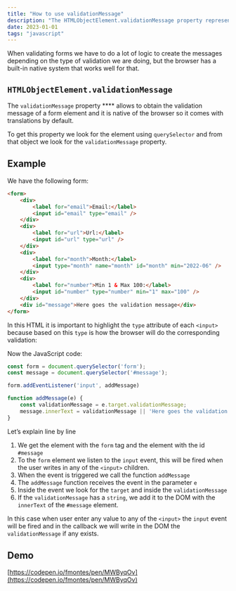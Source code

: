 ```yaml
---
title: "How to use validationMessage"
description: "The HTMLObjectElement.validationMessage property represents an error message displayed if an object element is not valid, or an empty string if it is valid. It is used to implement custom error messages for form validation."
date: 2023-01-01
tags: "javascript"
---
```



When validating forms we have to do a lot of logic to create the messages depending on the type of validation we are doing, but the browser has a built-in native system that works well for that.

## **`HTMLObjectElement.validationMessage`**

The `validationMessage` property **** allows to obtain the validation message of a form element and it is native of the browser so it comes with translations by default.

To get this property we look for the element using `querySelector` and from that object we look for the `validationMessage` property.

## Example

We have the following form:

```html
<form>
    <div>
        <label for="email">Email:</label>
        <input id="email" type="email" />
    </div>
    <div>
        <label for="url">Url:</label>
        <input id="url" type="url" />
    </div>
    <div>
        <label for="month">Month:</label>
        <input type="month" name="month" id="month" min="2022-06" />
    </div>
    <div>
        <label for="number">Min 1 & Max 100:</label>
        <input id="number" type="number" min="1" max="100" />
    </div>
    <div id="message">Here goes the validation message</div>
</form>
```

In this HTML it is important to highlight the `type` attribute of each `<input>` because based on this `type` is how the browser will do the corresponding validation:

Now the JavaScript code:

```jsx
const form = document.querySelector('form');
const message = document.querySelector('#message');

form.addEventListener('input', addMessage)

function addMessage(e) {
    const validationMessage = e.target.validationMessage;
    message.innerText = validationMessage || 'Here goes the validation message'
}
```

Let’s explain line by line

1. We get the element with the `form` tag and the element with the id `#message`
2. To the `form` element we listen to the `input` event, this will be fired when the user writes in any of the `<input>` children.
3. When the event is triggered we call the function `addMessage`
4. The `addMessage` function receives the event in the parameter `e`
5. Inside the event we look for the `target` and inside the `validationMessage`
6. If the `validationMessage` has a `string`, we add it to the DOM with the `innerText` of the `#message` element.

In this case when user enter any value to any of the `<input>` the `input` event will be fired and in the callback we will write in the DOM the `validationMessage` if any exists.

## Demo

[https://codepen.io/fmontes/pen/MWByqOv](https://codepen.io/fmontes/pen/MWByqOv)